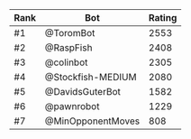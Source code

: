 Rank|Bot|Rating
---|---|---
#1|@ToromBot|2553
#2|@RaspFish|2408
#3|@colinbot|2305
#4|@Stockfish-MEDIUM|2080
#5|@DavidsGuterBot|1582
#6|@pawnrobot|1229
#7|@MinOpponentMoves|808
